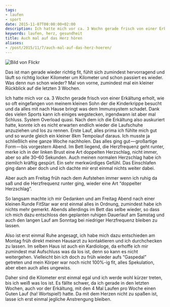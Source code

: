 ```yaml
---
tags:
- laufen
- sport
date: 2015-11-07T00:00:00+02:00
description: Ich hatte mich vor ca. 3 Wochn gerade frisch von einer Erkältung erholt, wie so oft eingefangen von meinem kleinen Sohn der die Kinderkrippe besucht und da alles mit nach Hause bringt was dem Immunsystem schadet. Dank des vielen Sports kann ich einiges wegstecken, irgendwann ist aber mal Schluss. System Overload quasi.
keywords: laufen, herz, gesundheit
title: Auch mal auf das Herz hören
aliases:
- /post/2015/11/7/auch-mal-auf-das-herz-hoeren/
---
```


![Bild von Flickr](https://cdn-images-1.medium.com/max/1600/0*osUi0BypO-5jTKX8.jpg)

Das ist man gerade wieder richtig fit, fühlt sich zumindest hervorragend und läuft so richtig locker Kilometer um Kilometer und schon passiert es wieder.
Was denn nun schon wieder? Mal von vorne, zumindest mal ein kleiner Rückblick auf die letzten 3 Wochen. 

Ich hatte mich vor ca. 3 Wochn gerade frisch von einer Erkältung erholt, wie so oft eingefangen von meinem kleinen Sohn der die Kinderkrippe besucht und da alles mit nach Hause bringt was dem Immunsystem schadet. Dank des vielen Sports kann ich einiges wegstecken, irgendwann ist aber mal Schluss. System Overload quasi.
Nach dem ich die Erkältung also auskuriert hatte, konnte ich es nicht erwarten endlich wieder die Laufschuhe anzuziehen und los zu rennen. Erste Lauf, alles prima ich fühlte mich gut und so wurde gleich ein kleiner 8km Tempolauf daraus. Ich musste ja schließlich eine ganze Woche nachholen.
Das alles ging gut — großartige Form — bis vorgestern Abend. Im Bett liegend, die Herzfrequenz geht runter, merke ich in der linken Brust eine Art doppelten Herzschlag, nicht immer, aber so alle 30–60 Sekunden. Auch meinen normalen Herzschlag habe ich ziemlich kräftig gespürt. Ein sehr merkwürdiges Gefühl. Das Einschlafen ging dann aber doch und ich dachte mir erst einmal nichts weiter dabei. 

Aber auch am Freitag früh nach dem Aufstehen immer wenn ich ruhig da saß und die Herzfrequenz runter ging, wieder eine Art “doppelter Herzschlag”.

So langsam machte ich mir Gedanken und am Freitag Abend nach einer kleinen Runde FitStar war erst einmal alles in Ordnung, zumindest habe ich nichts mehr gemerkt. Abends allerdings im Bett das selbe wieder, so dass ich mich dazu entschloss den geplanten ruhigen Dauerlauf am Samstag und auch den langen Lauf am Sonntag bei niedriger Herzfrequenz bleiben zu lassen.

Also ist erst einmal Ruhe angesagt, ich habe mich dazu entschieden am Montag früh direkt meinen Hausarzt zu kontaktieren und ich durchchecken zu lassen. Im selben Haus ist auch ein Kardiologe, da erhoffe ich mir zumindest mal Aufschluss was da los ist, denn so kann es nicht weitergehen. Vielleicht bin ich doch zu früh wieder aufs “Gaspedal” getreten und mein Körper war noch nicht 100%-ig fit, alles Spekulation, aber eben auch alles ungewiss.

Daher sind die Kilometer erst einmal egal und ich werde wohl kürzer treten, bis ich weiß was los ist. Es fällte schwer, da ich gerade in den letzten Wochen, auch vor der Erkältung, mit den 4 Mal Laufen pro Woche einen Guten Lauf (ha! Wortspiel!) hatte. Da mit dem Herzen nicht zu spaßen ist, lasse ich erst einmal jegliche Anstrengung bleiben.
